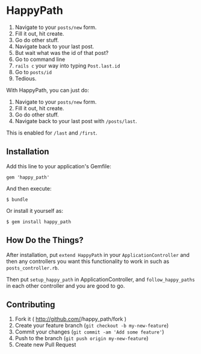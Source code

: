 # HappyPath

1. Navigate to your `posts/new` form.
2. Fill it out, hit create.
3. Go do other stuff.
4. Navigate back to your last post.
5. But wait what was the id of that post?
6. Go to command line
7. `rails c` your way into typing `Post.last.id`
8. Go to `posts/id`
9. Tedious.

With HappyPath, you can just do:

1. Navigate to your `posts/new` form.
2. Fill it out, hit create.
3. Go do other stuff.
4. Navigate back to your last post with `/posts/last`.

This is enabled for `/last` and `/first`.

## Installation

Add this line to your application's Gemfile:

    gem 'happy_path'

And then execute:

    $ bundle

Or install it yourself as:

    $ gem install happy_path

## How Do the Things?

After installation, put `extend HappyPath` in your `ApplicationController` and then any controllers you want this functionality to work in such as `posts_controller.rb`.

Then put `setup_happy_path` in ApplicationController, and `follow_happy_paths` in each other controller and you are good to go.

## Contributing

1. Fork it ( http://github.com/<my-github-username>/happy_path/fork )
2. Create your feature branch (`git checkout -b my-new-feature`)
3. Commit your changes (`git commit -am 'Add some feature'`)
4. Push to the branch (`git push origin my-new-feature`)
5. Create new Pull Request
